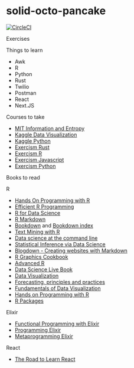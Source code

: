 # solid-octo-pancake

[![CircleCI](https://circleci.com/gh/unozerocode/exercises.svg?style=svg&circle-token=55c433f7012d92bb1184beed283adc8a093f0093)](https://circleci.com/gh/unozerocode/exercises)

Exercises

Things to learn
- Awk
- R
- Python
- Rust
- Twilio
- Postman
- React
- Next.JS

Courses to take
- [MIT Information and Entropy](https://ocw.mit.edu/courses/electrical-engineering-and-computer-science/6-050j-information-and-entropy-spring-2008/)
- [Kaggle Data Visualization](https://www.kaggle.com/learn/data-visualization)
- [Kaggle Python](https://www.kaggle.com/learn/python)
- [Exercism Rust](https://exercism.io/my/tracks/rust)
- [Exercism R](https://exercism.io/my/tracks/r)
- [Exercism Javascript](https://exercism.io/my/tracks/javascript)
- [Exercism Python](https://exercism.io/my/tracks/python)

Books to read

R

- [Hands On Programming with R](https://rstudio-education.github.io/hopr/)
- [Efficient R Programming](https://bookdown.org/csgillespie/efficientR/)
- [R for Data Science](https://r4ds.had.co.nz/)
- [R Markdown](https://bookdown.org/yihui/rmarkdown/)
- [Bookdown](https://bookdown.org/yihui/bookdown/) and [Bookdown index](https://bookdown.org/)
- [Text Mining with R](https://www.tidytextmining.com/)
- [Data science at the command line](https://www.datascienceatthecommandline.com/)
- [Statistical Inference via Data Science](https://moderndive.com/)
- [Blogdown - Creating websites with Markdown](https://bookdown.org/yihui/blogdown/)
- [R Graphics Cookbook](https://r-graphics.org/)
- [Advanced R](https://adv-r.hadley.nz/)
- [Data Science Live Book](https://livebook.datascienceheroes.com/)
- [Data Visualization](https://socviz.co/)
- [Forecasting, principles and practices](https://otexts.com/fpp2/)
- [Fundamentals of Data Visualization](https://serialmentor.com/dataviz/)
- [Hands on Programming with R](https://rstudio-education.github.io/hopr/)
- [R Packages](https://r-pkgs.org/)

Elixir 

- [Functional Programming with Elixir](https://drive.google.com/open?id=1TgUCRMu6lyu7xQoCJCoyAetN9DOMhZIM)
- [Programming Elixir](https://drive.google.com/open?id=12NDqoaDAmfRwR0ws34_4Be5RW0Vq8NE9)
- [Metaprogramming Elixir](https://drive.google.com/open?id=1n78ol2ble4Cwl91nE8K91ncJSoWvSHil)

React

- [The Road to Learn React](https://drive.google.com/open?id=1KvVFok3GfSfBTNkdNBcC0EbC1cCGKRfY)
